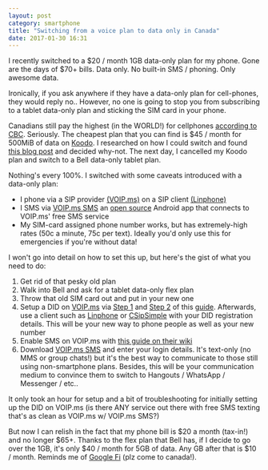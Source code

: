 ```yaml
---
layout: post
category: smartphone
title: "Switching from a voice plan to data only in Canada"
date: 2017-01-30 16:31
---
```


I recently switched to a $20 / month 1GB data-only plan for my phone. Gone are the days of $70+ bills. Data only. No built-in SMS / phoning. Only awesome data.

Ironically, if you ask anywhere if they have a data-only plan for cell-phones, they would reply no.. However, no one is going to stop you from subscribing to a tablet data-only plan and sticking the SIM card in your phone.

Canadians still pay the highest (in the WORLD!) for cellphones [according to CBC](http://www.cbc.ca/news/business/cellphone-deals-canada-1.3587744). Seriously. The cheapest plan that you can find is $45 / month for 500MiB of data on [Koodo](https://koodomobile.com). I researched on how I could switch and found [this blog post](http://http://misener.org/ditched-voice-plan-went-data/) and decided why-not. The next day, I cancelled my Koodo plan and switch to a Bell data-only tablet plan.

Nothing's every 100%. I switched with some caveats introduced with a data-only plan:

  - I phone via a SIP provider [(VOIP.ms)](http://voip.ms) on a SIP client [(Linphone)](https://play.google.com/store/apps/details?id=org.linphone&hl=en)
  - I SMS via [VOIP.ms SMS](https://play.google.com/store/apps/details?id=net.kourlas.voipms_sms&hl=en) an [open source](https://github.com/michaelkourlas/voipms-sms-client) Android app that connects to VOIP.ms' free SMS service
  - My SIM-card assigned phone number works, but has extremely-high rates (50c a minute, 75c per text). Ideally you'd only use this for emergencies if you're without data!

I won't go into detail on how to set this up, but here's the gist of what you need to do:
  
  1. Get rid of that pesky old plan
  2. Walk into Bell and ask for a tablet data-only flex plan
  3. Throw that old SIM card out and put in your new one
  4. Setup a DID on [VOIP.ms](http://voip.ms) via [Step 1](https://www.loganmarchione.com/2014/06/part-1-setting-voip-number-voip-ms/) and [Step 2](https://www.loganmarchione.com/2014/08/part-2-setting-voip-number-voip-ms/) of this [guide](https://www.loganmarchione.com/2014/06/part-1-setting-voip-number-voip-ms/). Afterwards, use a client such as [Linphone](https://play.google.com/store/apps/details?id=org.linphone&hl=en) or [CSipSimple](https://play.google.com/store/apps/details?id=com.csipsimple&hl=en) with your DID registration details. This will be your new way to phone people as well as your new number
  5. Enable SMS on VOIP.ms with [this guide on their wiki](https://wiki.voip.ms/article/SMS)
  6. Download [VOIP.ms SMS](https://play.google.com/store/apps/details?id=net.kourlas.voipms_sms&hl=en) and enter your login details. It's text-only (no MMS or group chats!) but it's the best way to communicate to those still using non-smartphone plans. Besides, this will be your communication medium to convince them to switch to Hangouts / WhatsApp / Messenger / etc..

It only took an hour for setup and a bit of troubleshooting for initially setting up the DID on VOIP.ms (is there ANY service out there with free SMS texting that's as clean as VOIP.ms w/ VOIP.ms SMS?)

But now I can relish in the fact that my phone bill is $20 a month (tax-in!) and no longer $65+. Thanks to the flex plan that Bell has, if I decide to go over the 1GB, it's only $40 / month for 5GB of data. Any GB after that is $10 / month. Reminds me of [Google Fi](https://fi.google.com) (plz come to canada!).

